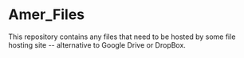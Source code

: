 # Amer_Files

This repository contains any files that need to be hosted by some file hosting site -- alternative to Google Drive or DropBox.
